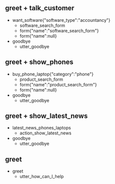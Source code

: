## greet + talk_customer
* want_software{"software_type":"accountancy"}
  - software_search_form
  - form{"name":"software_search_form"}
  - form{"name":null}
* goodbye
  - utter_goodbye


## greet + show_phones
* buy_phone_laptop{"category":"phone"}
  - product_search_form
  - form{"name":"product_search_form"}
  - form{"name":null}
* goodbye
  - utter_goodbye


## greet + show_latest_news
* latest_news_phones_laptops
  - action_show_latest_news
* goodbye
  - utter_goodbye


## greet
* greet
  - utter_how_can_I_help
